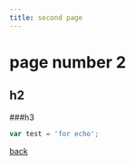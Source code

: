 ```yaml
---
title: second page
--- 
```



# page number 2

## h2
###h3
```javascript
var test = 'for echo';
```
[back](/redux-real-world-teardown)
